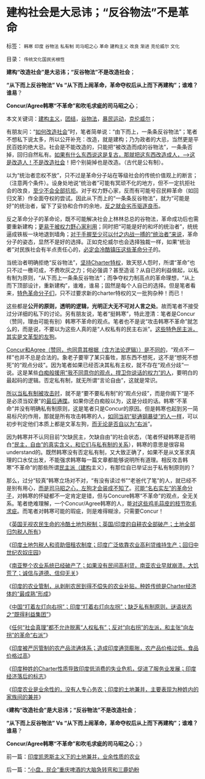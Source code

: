 # 建构社会是大忌讳；“反谷物法”不是革命

标签： `韩寒` `印度` `谷物法` `私有制` `司马昭之心` `革命` `建构主义` `改良` `渐进` `克伦威尔` `文化` 

目录： `传统文化国民劣根性`

**建构“改造社会”是大忌讳；“反谷物法”不是改造社会**；

**“从下而上反谷物法” Vs “从下而上闹革命，革命夺权后从上而下再建构”；谁难？谁易**？

**Concur/Agree韩寒“不革命”和吹毛求疵的司马昭之心**；

本文关键词：[建构主义](../../../2011/11/13/西方输出的建构主义和西方眼中的劣等民族.md)，[团结](../../../2011/11/13/团结不能代替妥协，人权需要做人的勇气.md)，[谷物法](../../../2011/12/17/“反革命分子”威灵顿和保守党政府“不作为”.md)，[暴民运动](../../../2009/2/27/暴民运动不是社会革命.md)，[克伦威尔](../../../2011/12/5/为什么克伦威尔必须独裁，华盛顿可以放弃权力？.md)；



有朋友问：“[如何改造社会](../../../2011/11/2/不惜他人一切代价的无私奋斗.md)”时，笔者简单说：“由下而上，一条条反谷物法”；笔者不想私下说太多，所以公开补充：改造，就是建构；乃为政者的大忌，当然更是平民百姓的绝大忌。社会是不能改造的，只能把“被改造而成的谷物法”，一条条否掉，回归自然私有。[如果有什么东西说这是复古，那就把这东西改造成人，——>这是改造人！不是改造社会](../../../2011/6/1/社会反馈的系统模型和动乱机理.md)！把个别毙掉也是改造。（古代是公有制）。

以为“统治者恋权不放”，只不过是革命分子站在等级社会的传统价值观上的断言；（注意两个条件）。设身处地说“统治者”可能有冥顽不化的地方，但不一定抗拒社会的改良，[至少不会全部抗拒](../../../2011/7/19/不敢扣帽子的人，不会是民主人.md)。对于权力野心家，反而有可能号召民粹革命（如回归文革）作全面夺权的尝试。因此从下而上的“一条条反谷物法”，就为“可能是好”的统治者，留下了妥协和合作的余地，[反之就会劣币驱逐良币](../../../2011/12/3/公有制特征是民粹化，劣币驱逐良币.md)。

反之革命分子的革命论，既不可能解决社会上林林总总的谷物法，革命成功后也需要重新建构；[更易于被权力野心家利用](http://darthvad.blog.163.com/blog/static/533994702011930542725/)；同时把“可能是好的和坏的统治者”，统统逼成铁板一块地退到墙角；[对于手握至少可以付之内战一搏的“统治者”来说](http://hi.baidu.com/darthchn/blog/item/bd2452f945865518d8f9fd27.html)，革命分子的姿态，显然不是好的选择。正如克伦威尔也会选择独裁一样，如果“统治者”对民族社会有半点责任心的，[必定会冷酷镇压这些革命分子](../../../2010/5/14/用民主要求政府也要用民主约束自已.md)的。

当统治者明确拒绝“反谷物法”，[坚持Charter特权](../../../2012/1/14/charter型特权经济，通往奴役之路的全景图.md)，致天怒人怨时，所谓“革命”也只不过一檄可成，不费吹灰之力；何必强调？甚至造谣？从自已的利益做起，以私有制为原则，“从下而上一条条反谷物法”；而争夺权力制高点的革命理想，“从上而下顶部设计，重新建构”，谁难，谁易；固然是每个人自已的选择。但是笔者看来，[特色革命分子们](../../../2012/1/18/&quot;反对向右拐&quot;和“要求向左拐的右派”的口水战争.md)，只不过要求新的charter特权的又一批狗杂种！而已！

这些都是**公开的原则，透明的逻辑，光明正大无不可对人言之处**。故而笔者不接受过分详细的私下的讨论。另有朋友说，笔者“挺韩寒”，特此澄清：笔者是Concur（赞同，理由可能有别）韩寒不革命的观点。笔者也不是说“攻击韩寒不革命”就怎么的，而是说，不要以为这些人真的是“人权私有的民主右派”。[这些特色民主派，其实是文革型的左狗](../../../2011/8/16/批评“胡乱批评政府”，捍卫的是言论的自由.md)。



[Concur和Agree（赞同，也同意其根据（含方法论逻辑））是不同的](../../../2011/6/15/为什么会“同意，Concuring&nbsp;Opinion&quot;？.md)，“观点不一样”也并不总是合法的。象老子要宰了某只畜牲，那东西不想死，这不是“想死不想死”的“观点分歧”。因为笔者如果已经否决其私有主权，就不存在“观点分歧”一说。这是某些[白痴般援用“我不同意你的观点，捍卫你说话的权力”的人](../../../2009/3/26/他人说话的权力轮不到我们誓死保护.md)，要明白的最起码的逻辑。否定私有制，就无所谓“言论自由”，这就是常识。

[所以当私有制被攻击时](../../../2011/10/7/没有私有制就无所谓民主！基督教通往奴役之路的命运！.md)，就不是“要不要私有制”的“观点分歧”，而是你阁下“是不是必须当奴隶”的[最后通牒](../../../2011/2/7/大刀向着鬼子们的头上砍去！.md)。如果你还白痴般以为，这是分歧的话。韩寒“不革命”并没有明确私有制原则，这是笔者只是Concur的原因。但是韩寒也起到另一简易标尺的作用，那就是所有攻击韩寒的人，[如同当初“挺通钢暴徒”的人一样](../../../2010/10/21/民主斗士的民主素质太差了.md)，可以初步判定他们本质上都是文革左狗，[而无论是否自以为“右派](../../../2011/2/19/“民主革命派”的马克思主义暴民习性.md)”。

因为韩寒并不认同目前“欠缺民主，欠缺自由”的社会状态，（笔者怀疑韩寒是否明白[“民主，自由”的真实含义，和它们与私有制的关系](../../../2010/10/25/没有“私”的利益就不会有民主.md)），韩寒的意思是很容易understand的。既然韩寒没有否定私有制，又大致正确了，如果不是从文革求真理的口水仗出发，不能强求韩寒每一篇文章都能够说明所有道理。相反攻击韩寒“不革命”的那些所谓[民主派（建构](../../../2011/10/3/欧洲传统的愚昧反动，诺贝尔经济学奖的学术权威！.md)主义），有那位自已举证出于私有制原则的？

那么，过分“较真”韩寒立场对不对，“有没有读过书”“老爸代了笔”的人，就已经不是别有用心，[而是司马昭之心，左狗才会装成不知了](../../../2011/11/2/传染性BUG型精神病.md)。[可能“名右实左”的革命分子](../../../2011/2/22/中国传统文化愚昧的社会建构主义.md)，对韩寒的怀疑都不一定肯定是错，但与Concure韩寒“不革命”的观点，全无关系。笔者绝难理解，一个Concur/Agree韩寒的人，能[对这些鸡毛蒜皮的枝节吹毛求疵](../../../2011/6/26/结论是个体性的，谎言只能针对细节.md)。而笔者对韩寒可能的瑕疵，则是难得糊涂，只需要Concur！

《[英国无视农民生命的冷酷土地包税制；英国/印度的自耕农全部破产；土地全部归包税人所有](../../../2012/1/17/英国无视农民生命的冷酷的级差地租包税制；.md)》

《[印度土地包税人和资助佃租农制度；印度广泛依靠农业高利贷维持生产；回归中世纪农奴庄园](../../../2012/1/17/印度土地包税人和资助佃租农制度；回归中世纪农奴庄园.md)》

《[南亚整个农业系统已经破产了；如果没有民间高利贷，南亚农业早就崩溃，大饥荒了；诚信与道德、信仰无关](../../../2012/1/18/印度农业已经破产，没有高利贷，农业已经崩溃.md)》

《[印度的农业管制，从剥削农民到得不偿失的农业补贴，种姓传统是Charter经济体的“最成熟”形成](../../../2012/1/18/印度农业已经破产，没有高利贷，农业已经崩溃.md)》

《[中国“打着左灯向右拐”；印度“打着右灯向左拐”；缺乏私有制原则，谜语状态之“既得利益集团”](../../../2012/1/18/中国“打着左灯向右拐”；印度“打着右灯向左拐”.md)》

《[任何“社会真理”都不允许脱离“人权私有”；反对“向右拐”的左派，和主张“向左拐”的革命“右派”](../../../2012/1/18/解除对小盘股的歧视性打压，A股牛市将不惧IPO.md)》

《[印度被严厉管制的农产品流通体系；造成印度通货膨胀，农产品价格过低，食品价格过高](../../../2012/1/19/印度农民的菜篮子悲剧形成机理.md)》

《[印度种姓的Charter性质导致印度低消费的失业危机，促进了服务业发展；印度经济落后的标志](../../../2012/1/19/印度种姓的“合理性”和“超前发展”的服务业.md)》

《[印度农业是业余性的，没有人专心务农；印度的土地兼并，主要表现为种姓内的家族间的兼并](../../../2012/1/19/印度凯恩斯主义下的土地兼并，业余性质的农业.md)》

《**建构“改造社会”是大忌讳；“反谷物法”不是改造社会**；

**“从下而上反谷物法” Vs “从下而上闹革命，革命夺权后从上而下再建构”；谁难？谁易**？

**Concur/Agree韩寒“不革命”和吹毛求疵的司马昭之心**；》

前一篇：[印度凯恩斯主义下的土地兼并，业余性质的农业](../../../2012/1/19/印度凯恩斯主义下的土地兼并，业余性质的农业.md)

后一篇：[“小盘，民企”重庆啤酒的大脑急转弯和三鹿奶粉](../../../2012/1/19/“小盘，民企”重庆啤酒的大脑急转弯和三鹿奶粉.md)